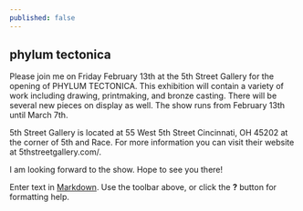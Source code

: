 ```yaml
---
published: false
---
```


## phylum tectonica

Please join me on Friday February 13th at the 5th Street Gallery for the opening of PHYLUM TECTONICA.  This exhibition will contain a variety of work including drawing, printmaking, and bronze casting.  There will be several new pieces on display as well.  The show runs from February 13th until March 7th.

5th Street Gallery is located at 55 West 5th Street Cincinnati, OH 45202 at the corner of 5th and Race.  For more information you can visit their website at 5thstreetgallery.com/.  

I am looking forward to the show. Hope to see you there!

Enter text in [Markdown](http://daringfireball.net/projects/markdown/). Use the toolbar above, or click the **?** button for formatting help.